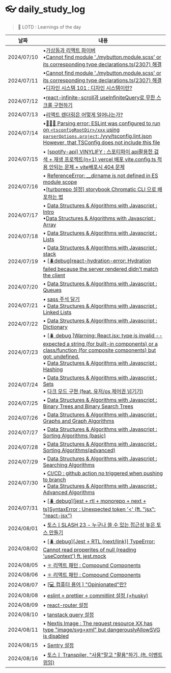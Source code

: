 # 👓 daily_study_log

> 👔 LOTD : Learnings of the day

|날짜|내용|
|---|---|
|2024/07/10|•[가상돔과 리액트 파이버](https://pyotato-dev.tistory.com/entry/%E2%9A%9B%EF%B8%8F-%EA%B0%80%EC%83%81%EB%8F%94%EA%B3%BC-%EB%A6%AC%EC%95%A1%ED%8A%B8-%ED%8C%8C%EC%9D%B4%EB%B2%84) <br/> •[Cannot find module './mybutton.module.scss' or its corresponding type declarations.ts(2307) 해결](https://pyotato-dev.tistory.com/entry/turboRepo-scss-Cannot-find-module-mybuttonmodulescss-or-its-corresponding-type-declarationsts2307)|
|2024/07/11|•[Cannot find module './mybutton.module.scss' or its corresponding type declarations.ts(2307) 해결](https://pyotato-dev.tistory.com/entry/turboRepo-scss-Cannot-find-module-mybuttonmodulescss-or-its-corresponding-type-declarationsts2307)<br/>•[디자인 시스템 101 : 디자인 시스템이란?](https://pyotato-dev.tistory.com/entry/%EB%94%94%EC%9E%90%EC%9D%B8-%EC%8B%9C%EC%8A%A4%ED%85%9C-101-%EB%94%94%EC%9E%90%EC%9D%B8-%EC%8B%9C%EC%8A%A4%ED%85%9C%EC%9D%B4%EB%9E%80)|
|2024/07/12|•[react-infinite-scroll과 useInfiniteQuery로 무한 스크롤 구현하기](https://pyotato-dev.tistory.com/entry/spotify-api-VINYLIFY-%EC%8A%A4%ED%8F%AC%ED%8B%B0%ED%8C%8C%EC%9D%B4-api%ED%99%9C%EC%9A%A9%ED%95%9C-%EA%B2%80%EC%83%89-%EC%9E%AC%EC%83%9D-%ED%94%84%EB%A1%9C%EC%A0%9D%ED%8A%B8n%EA%B2%80%EC%83%89-%EA%B2%B0%EA%B3%BC-react-infinite-scroll%EA%B3%BC-useInfiniteQuery%EB%A1%9C-%EB%AC%B4%ED%95%9C-%EC%8A%A4%ED%81%AC%EB%A1%A4-%EA%B5%AC%ED%98%84%ED%95%98%EA%B8%B0)|
|2024/07/13|•[리액트 렌더링은 어떻게 일어나는가?](https://pyotato-dev.tistory.com/entry/%E2%9A%9B%EF%B8%8F-%EB%A6%AC%EC%95%A1%ED%8A%B8-%EB%A0%8C%EB%8D%94%EB%A7%81%EC%9D%80-%EC%96%B4%EB%96%BB%EA%B2%8C-%EC%9D%BC%EC%96%B4%EB%82%98%EB%8A%94%EA%B0%80)|
|2024/07/14|•[👩🏻‍🔧 Parsing error: ESLint was configured to run on `<tsconfigRootDir>/xxx` using `parserOptions.project`: /yyy/tsconfig.lint.json However, that TSConfig does not include this file](https://pyotato-dev.tistory.com/entry/Parsing-error-ESLint-was-configured-to-run-on-tsconfigRootDirtypingsdeclarationsdts-using-parserOptionsproject-userspyotatogithubprojectssoloflabtripiepackagesdesign-systemtsconfiglintjson-However-that-TSConfig-does-not-include-t)|
|2024/07/15|• [[spotify-api] VINYLIFY : 스포티파이 api활용한 검색 + 재생 프로젝트(n+1) vercel 배포 vite.config.ts 적용 안되는 문제 + vite배포시 404 문제](https://pyotato-dev.tistory.com/entry/spotify-api-VINYLIFY-%EC%8A%A4%ED%8F%AC%ED%8B%B0%ED%8C%8C%EC%9D%B4-api%ED%99%9C%EC%9A%A9%ED%95%9C-%EA%B2%80%EC%83%89-%EC%9E%AC%EC%83%9D-%ED%94%84%EB%A1%9C%EC%A0%9D%ED%8A%B8n1-vercel-%EB%B0%B0%ED%8F%AC-viteconfigts-%EC%A0%81%EC%9A%A9-%EC%95%88%EB%90%98%EB%8A%94-%EB%AC%B8%EC%A0%9C)|
|2024/07/16 | • [ReferenceError: __dirname is not defined in ES module scope](https://pyotato-dev.tistory.com/entry/ReferenceError-dirname-is-not-defined-in-ES-module-scope) <br/> •[[turborepo 설정] storybook Chromatic CLI 으로 배포하는 법](https://pyotato-dev.tistory.com/entry/turborepo-%EC%84%A4%EC%A0%95-storybook-Chromatic-CLI-%EC%9C%BC%EB%A1%9C-%EB%B0%B0%ED%8F%AC%ED%95%98%EB%8A%94-%EB%B2%95)
|2024/07/17 | • [Data Structures & Algorithms with Javascript : Intro](https://pyotato-dev.tistory.com/entry/Data-Structures-Algorithms-with-Javascript) <br/> •[Data Structures & Algorithms with Javascript : Array](https://pyotato-dev.tistory.com/entry/Data-Structures-Algorithms-with-Javascript-Arrays)
|2024/07/18 | • [Data Structures & Algorithms with Javascript : Lists](https://pyotato-dev.tistory.com/entry/Data-Structures-Algorithms-with-Javascript-Lists) <br/> 
|2024/07/19 | • [Data Structures & Algorithms with Javascript : stack](https://pyotato-dev.tistory.com/entry/Data-Structures-Algorithms-with-Javascript-Stacks) <br/> • [[🪲debug]react-hydration-error: Hydration failed because the server rendered didn't match the client](https://pyotato-dev.tistory.com/entry/react-hydration-error-Hydration-failed-because-the-server-rendered-didnt-match-the-client)
|2024/07/20 | • [Data Structures & Algorithms with Javascript : Queues](https://pyotato-dev.tistory.com/entry/%F0%9F%A4%96-data-structures-algorithms-Data-Structures-Algorithms-with-Javascript-Queues)
|2024/07/21 | • [sass 주석 달기](https://pyotato-dev.tistory.com/entry/Sass-%EC%A3%BC%EC%84%9DComments) <br/> • [Data Structures & Algorithms with Javascript : Linked Lists](https://pyotato-dev.tistory.com/entry/Data-Structures-Algorithms-with-Javascript-Linked-Lists)
|2024/07/22 | • [Data Structures & Algorithms with Javascript : Dictionary](https://pyotato-dev.tistory.com/entry/Data-Structures-Algorithms-with-Javascript-Dictionaries)
|2024/07/23 | • [[🪲 debug ]Warning: React.jsx: type is invalid -- expected a string (for built-in components) or a class/function (for composite components) but got: undefined.](https://pyotato-dev.tistory.com/entry/Warning-Reactjsx-type-is-invalid-expected-a-string-for-built-in-components-or-a-classfunction-for-composite-components-but-got-undefined) <br/> • [Data Structures & Algorithms with Javascript : Hashing](https://pyotato-dev.tistory.com/entry/Data-Structures-Algorithms-with-Javascript-Hashing)
|2024/07/24 | • [Data Structures & Algorithms with Javascript : Sets](https://pyotato-dev.tistory.com/entry/Data-Structures-Algorithms-with-Javascript-Sets) <br/> • [다크 모드 구현 (feat. 유저/os 제어권 넘기기)](https://pyotato-dev.tistory.com/entry/%EB%8B%A4%ED%81%AC-%EB%AA%A8%EB%93%9C-%EA%B5%AC%ED%98%84)
|2024/07/25 | • [Data Structures & Algorithms with Javascript : Binary Trees and Binary Search Trees](https://pyotato-dev.tistory.com/entry/Data-Structures-Algorithms-with-Javascript-Binary-Trees-and-Binary-Search-Trees)
|2024/07/26 | • [Data Structures & Algorithms with Javascript :  Graphs and Graph Algorithms](https://pyotato-dev.tistory.com/entry/Data-Structures-Algorithms-with-Javascript-Graphs-and-Graph-Alogorithms)
|2024/07/27 | • [Data Structures & Algorithms with Javascript :  Sorting Algorithms (basic)](https://pyotato-dev.tistory.com/entry/Data-Structures-Algorithms-with-Javascript-Sorting-Algorithms)
|2024/07/28 | • [Data Structures & Algorithms with Javascript :  Sorting Algorithms(advanced)](https://pyotato-dev.tistory.com/entry/Data-Structures-Algorithms-with-Javascript-Sorting-Algorithms-Advanced)
|2024/07/29 | • [Data Structures & Algorithms with Javascript : Searching Algorithms](https://pyotato-dev.tistory.com/entry/Data-Structures-Algorithms-with-Javascript-Searching-Algorithms)
|2024/07/30 | • [CI/CD : github action no triggered when pushing to branch](https://pyotato-dev.tistory.com/entry/CICD-github-action-no-triggered-when-pushing-to-branch) <br/> • [Data Structures & Algorithms with Javascript :  Advanced Algorithms](https://pyotato-dev.tistory.com/entry/Data-Structures-Algorithms-with-Javascript-Advanced-Algorithms)
|2024/07/31 | • [[🪲 debug][jest + rtl + monorepo + next + ts]SyntaxError : Unexpected token '<' (ft. "jsx": "react-jsx")](https://pyotato-dev.tistory.com/entry/jest-rtl-monorepo-next-tsSyntaxError-Unexpected-token-ft-jsx-react-jsx) 
|2024/08/01 | • [토스ㅣSLASH 23 - 누구나 쓸 수 있는 접근성 높은 토스 만들기](https://pyotato-dev.tistory.com/entry/%ED%86%A0%EC%8A%A4%E3%85%A3SLASH-23-%EB%88%84%EA%B5%AC%EB%82%98-%EC%93%B8-%EC%88%98-%EC%9E%88%EB%8A%94-%EC%A0%91%EA%B7%BC%EC%84%B1-%EB%86%92%EC%9D%80-%ED%86%A0%EC%8A%A4-%EB%A7%8C%EB%93%A4%EA%B8%B0) 
|2024/08/02 | • [[🪲 debug][Jest + RTL (next/link)] TypeError: Cannot read properites of null (reading 'useContext') ft. jest.mock ](https://pyotato-dev.tistory.com/entry/Jest-RTL-nextlink-TypeError-Cannot-read-properites-of-null-reading-useContext-ft-jestmock) 
|2024/08/05 | • [⚛️ 리액트 패턴 : Compound Components](https://pyotato-dev.tistory.com/entry/%E2%9A%9B%EF%B8%8F-%EB%A6%AC%EC%95%A1%ED%8A%B8-%ED%8C%A8%ED%84%B4-Compound-Components-%ED%95%A9%EC%84%B1-%EC%BB%B4%ED%8F%AC%EB%84%8C%ED%8A%B8) 
|2024/08/06 | • [⚛️ 리액트 패턴 : Compound Components](https://pyotato-dev.tistory.com/entry/%E2%9A%9B%EF%B8%8F-%EB%A6%AC%EC%95%A1%ED%8A%B8-%ED%8C%A8%ED%84%B4-Compound-Components-%ED%95%A9%EC%84%B1-%EC%BB%B4%ED%8F%AC%EB%84%8C%ED%8A%B8) 
|2024/08/07 | • [[💻 컴퓨터 용어 ] "Opinionated"란?](https://pyotato-dev.tistory.com/entry/%F0%9F%92%BB-%EC%BB%B4%ED%93%A8%ED%84%B0-%EC%9A%A9%EC%96%B4-Opinionated%EB%9E%80) 
|2024/08/08 | • [eslint + prettier + commitlint 설정 (+husky)](https://pyotato-dev.tistory.com/entry/spotify-api-VINYLIFY-%EC%8A%A4%ED%8F%AC%ED%8B%B0%ED%8C%8C%EC%9D%B4-api%ED%99%9C%EC%9A%A9%ED%95%9C-%EA%B2%80%EC%83%89-%EC%9E%AC%EC%83%9D-%ED%94%84%EB%A1%9C%EC%A0%9D%ED%8A%B84-eslint-prettier-commitlint-%EC%84%A4%EC%A0%95-husky) 
|2024/08/09 | • [react-router 설정](https://pyotato-dev.tistory.com/entry/spotify-api-VINYLIFY-%EC%8A%A4%ED%8F%AC%ED%8B%B0%ED%8C%8C%EC%9D%B4-api%ED%99%9C%EC%9A%A9%ED%95%9C-%EA%B2%80%EC%83%89-%EC%9E%AC%EC%83%9D-%ED%94%84%EB%A1%9C%EC%A0%9D%ED%8A%B85-react-router-%EC%84%A4%EC%A0%95) 
|2024/08/10 | • [tanstack query 설정](https://pyotato-dev.tistory.com/entry/spotify-api-VINYLIFY-%EC%8A%A4%ED%8F%AC%ED%8B%B0%ED%8C%8C%EC%9D%B4-api%ED%99%9C%EC%9A%A9%ED%95%9C-%EA%B2%80%EC%83%89-%EC%9E%AC%EC%83%9D-%ED%94%84%EB%A1%9C%EC%A0%9D%ED%8A%B86) 
|2024/08/11 | • [Nextjs Image : The request resource XX has type "image/svg+xml" but dangerouslyAllowSVG is disabled](https://pyotato-dev.tistory.com/entry/Nextjs-Image-The-requeset-resource-XX-has-type-imagesvgxml-but-dangerouslyAllowSVG-is-disabled)
|2024/08/15 | • [Sentry 설정](https://pyotato-dev.tistory.com/entry/spotify-api-VINYLIFY-%EC%8A%A4%ED%8F%AC%ED%8B%B0%ED%8C%8C%EC%9D%B4-api%ED%99%9C%EC%9A%A9%ED%95%9C-%EA%B2%80%EC%83%89-%EC%9E%AC%EC%83%9D-%ED%94%84%EB%A1%9C%EC%A0%9D%ED%8A%B87-Sentry-%EC%84%A4%EC%A0%95)
|2024/08/16 | • [토스ㅣ Transpiler, "사용"말고 "활용"하기, (ft. 이벤트 위임)](https://pyotato-dev.tistory.com/entry/%ED%86%A0%EC%8A%A4-Transpiler-%E2%80%9C%EC%82%AC%EC%9A%A9%E2%80%9D%EB%A7%90%EA%B3%A0-%E2%80%9C%ED%99%9C%EC%9A%A9%E2%80%9D%ED%95%98%EA%B8%B0) 


